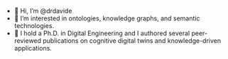 - 👋 Hi, I’m @drdavide
- 👀 I’m interested in ontologies, knowledge graphs, and semantic technologies.
- 🌱 I hold a Ph.D. in Digital Engineering and I authored several peer-reviewed publications on cognitive digital twins and knowledge-driven applications.

<!---
drdavide/drdavide is a ✨ special ✨ repository because its `README.md` (this file) appears on your GitHub profile.
You can click the Preview link to take a look at your changes.
--->
